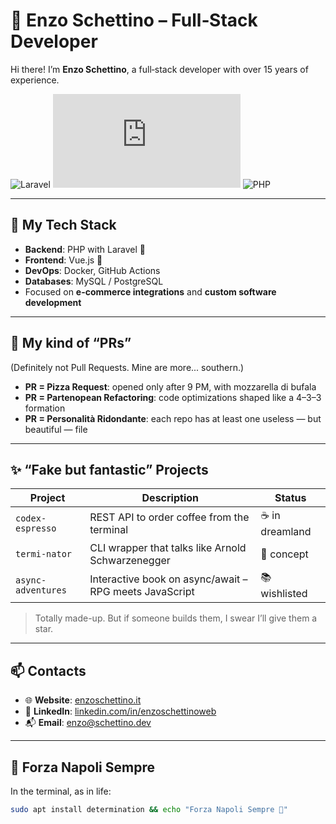 # 🧠 Enzo Schettino – Full‑Stack Developer

Hi there! I’m **Enzo Schettino**, a full‑stack developer with over 15 years of experience.  

![Laravel](https://img.shields.io/badge/Laravel-❤️-red?style=flat-square&logo=laravel)
![Vue.js](https://img.shields.io/badge/Vue.js-💚-42b883?style=flat-square&logo=vue.js)
![PHP](https://img.shields.io/badge/PHP-7.4+-8892be?style=flat-square&logo=php)

---

## 🧰 My Tech Stack

- **Backend**: PHP with Laravel 🐘  
- **Frontend**: Vue.js 💚  
- **DevOps**: Docker, GitHub Actions  
- **Databases**: MySQL / PostgreSQL  
- Focused on **e-commerce integrations** and **custom software development**

---

## 🍕 My kind of “PRs”

(Definitely not Pull Requests. Mine are more... southern.)

- **PR = Pizza Request**: opened only after 9 PM, with mozzarella di bufala  
- **PR = Partenopean Refactoring**: code optimizations shaped like a 4–3–3 formation  
- **PR = Personalità Ridondante**: each repo has at least one useless — but beautiful — file

---

## ✨ “Fake but fantastic” Projects

| Project            | Description                                                       | Status         |
|--------------------|-------------------------------------------------------------------|----------------|
| `codex-espresso`   | REST API to order coffee from the terminal                        | ☕ in dreamland |
| `termi-nator`      | CLI wrapper that talks like Arnold Schwarzenegger                 | 🔫 concept      |
| `async-adventures` | Interactive book on async/await – RPG meets JavaScript            | 📚 wishlisted   |

> Totally made-up. But if someone builds them, I swear I’ll give them a star.

---

## 📫 Contacts

- 🌐 **Website**: [enzoschettino.it](https://enzoschettino.it)  
- 💼 **LinkedIn**: [linkedin.com/in/enzoschettinoweb](https://www.linkedin.com/in/enzoschettinoweb/)  
- 📬 **Email**: enzo@schettino.dev

---

## 🔵 Forza Napoli Sempre

In the terminal, as in life:

```bash
sudo apt install determination && echo "Forza Napoli Sempre 💙"
